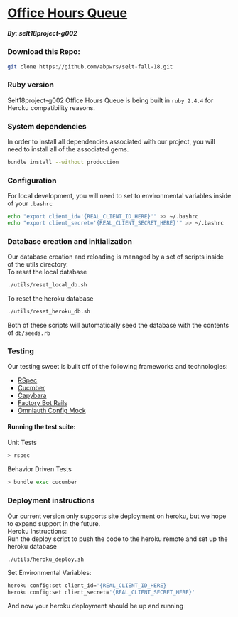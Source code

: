 # [Office Hours Queue](http://selt18project-g002-3.herokuapp.com/)
##### By: selt18project-g002
   
      
### Download this Repo:
```bash
git clone https://github.com/abpwrs/selt-fall-18.git
```

### Ruby version  
  
Selt18project-g002 Office Hours Queue is being built in `ruby 2.4.4` for 
Heroku compatibility reasons. 
  
### System dependencies

In order to install all dependencies associated with our project, 
you will need to install all of the associated gems.
```bash
bundle install --without production
```

### Configuration

For local development, you will need to set to environmental variables inside of your `.bashrc`  
```bash
echo "export client_id='{REAL_CLIENT_ID_HERE}'" >> ~/.bashrc
echo "export client_secret='{REAL_CLIENT_SECRET_HERE}'" >> ~/.bashrc
```


### Database creation and initialization

Our database creation and reloading is managed by a set of scripts inside of the utils directory.   
To reset the local database
```bash
./utils/reset_local_db.sh
```
To reset the heroku database
```bash
./utils/reset_heroku_db.sh
```
Both of these scripts will automatically seed the database with the contents of `db/seeds.rb`

### Testing

Our testing sweet is built off of the following frameworks and technologies: 
* [RSpec](http://rspec.info/)
* [Cucmber](https://cucumber.io/)
* [Capybara](https://teamcapybara.github.io/capybara/)
* [Factory Bot Rails](https://github.com/thoughtbot/factory_bot_rails)
* [Omniauth Config Mock](https://github.com/omniauth/omniauth/wiki/Integration-Testing)
  
#### Running the test suite:  
Unit Tests
```bash
> rspec
```  
Behavior Driven Tests
```bash
> bundle exec cucumber
```
### Deployment instructions

Our current version only supports site deployment on heroku, but we hope to expand support in the future.  
Heroku Instructions:   
Run the deploy script to push the code to the heroku remote and set up the heroku database  
```bash
./utils/heroku_deploy.sh
```
Set Environmental Variables:
```bash
heroku config:set client_id='{REAL_CLIENT_ID_HERE}'
heroku config:set client_secret='{REAL_CLIENT_SECRET_HERE}'
``` 
And now your heroku deployment should be up and running
